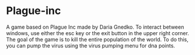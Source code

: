 # Plague-inc
A game based on Plague Inc made by Daria Gnedko.
To interact between windows, use either the esc key or the exit button in the upper right corner.
The goal of the game is to kill the entire population of the world. To do this, you can pump the virus using the virus pumping menu for dna points.


